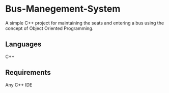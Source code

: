 # Bus-Manegement-System

A simple C++ project for maintaining the seats and entering a bus using the
concept of Object Oriented Programming.


## Languages

C++

## Requirements 

 Any C++ IDE
